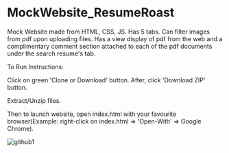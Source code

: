 # MockWebsite_ResumeRoast
Mock Website made from HTML, CSS, JS. Has 5 tabs. Can filter images from pdf upon uploading files. Has a view display of pdf from the web and a complimentary comment section attached to each of the pdf documents under the search resume's tab.

To Run Instructions:

Click on green 'Clone or Download' button. After, click 'Download ZIP' button.

Extract/Unzip files.

Then to launch website, open index.html with your favourite browser(Example: right-click on index.html => 'Open-With' => Google Chrome).

![github1](https://user-images.githubusercontent.com/34944774/38452954-fa9264f6-3a1b-11e8-9c41-2bcf91c805c4.png)
